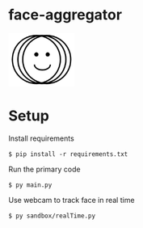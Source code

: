 # face-aggregator
<img src='docs/images/face_logo.png' width=131>

# Setup
Install requirements
```
$ pip install -r requirements.txt
```
Run the primary code
```
$ py main.py
```
Use webcam to track face in real time
```
$ py sandbox/realTime.py
```
